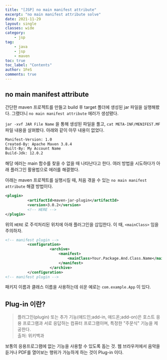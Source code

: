 ```yaml
---
title: "[JSP] no main manifest attribute"
excerpt: "no main manifest attribute solve"
date: 2021-11-29
layout: single
classes: wide
category:
    - jsp
tag:
    - java
    - jsp
    - maven
toc: true
toc_label: "Contents"
author: 1FeS
comments: true
---
```


## no main manifest attribute

간단한 maven 프로젝트를 만들고 build 후 target 폴더에 생성된 jar 파일을 실행해봤다. 그랬더니 `no main manifest attribute` 에러가 생성됐다.

`jar -xvf JAR File Name` 을 통해 생성된 파일을 풀고, `cat META-INF/MENIFEST.MF` 파일 내용을 살펴봤다. 아래와 같이 아무 내용이 없었다.

```sh
Manifest-Version: 1.0
Created-By: Apache Maven 3.8.4
Built-By: My Account Name
Build-Jdk: 12.0.2
```

해당 에러는 main 함수를 찾을 수 없을 때 나타난다고 한다. 여러 방법을 시도하다가 아래 플러그인 활용법으로 에러를 해결했다.

아래는 maven 프로젝트를 실행시킬 때, 처음 겪을 수 있는 `no main manifest attribute` 해결 방법이다.

```xml
<plugin>
          <artifactId>maven-jar-plugin</artifactId>
          <version>3.0.2</version>
          <!-- HERE -->
</plugin>
```

위의 `HERE` 로 주석처리된 위치에 아래 플러그인을 삽입한다. 이 때, `<mainClass>` 임을 주의하자.

```xml
<!-- manifest plugin -->
          <configuration>
                    <archive>
                        <manifest>
                            <mainClass>Your.Package.And.Class.Name</mainClass>
                        </manifest>
                    </archive>
          </configuration>
<!-- manifest plugin -->
```

패키지 이름과 클래스 이름을 사용하는데 쉬운 예로는 `com.example.App` 이 있다.

## Plug-in 이란?

>플러그인(plugin) 또는 추가 기능(애드인;add-in, 애드온;add-on)은 호스트 응용 프로그램과 서로 응답하는 컴퓨터 프로그램이며, 특정한 "주문식" 기능을 제공한다.
<br/> 출처: 위키백과

보통의 응용프로그램에 없는 기능을 사용할 수 있도록 돕는 것. 웹 브라우저에서 음악을 듣거나 PDF를 열어보는 행위가 가능하게 하는 것이 Plug-in 이다.